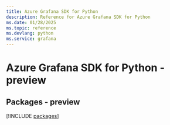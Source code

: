 ```yaml
---
title: Azure Grafana SDK for Python
description: Reference for Azure Grafana SDK for Python
ms.date: 01/28/2025
ms.topic: reference
ms.devlang: python
ms.service: grafana
---
```

# Azure Grafana SDK for Python - preview
## Packages - preview
[!INCLUDE [packages](grafana-index.md)]
